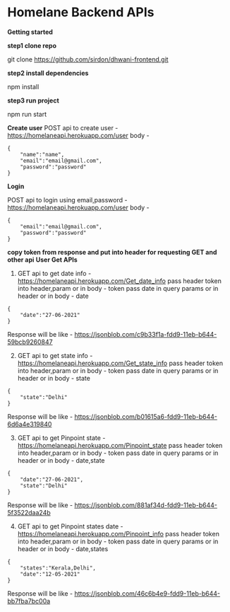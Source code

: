 # Homelane Backend APIs

**Getting started**

**step1 clone repo**

git clone https://github.com/sirdon/dhwani-frontend.git

**step2 install dependencies**

npm install

**step3 run project**

npm run start

**Create user**
POST api to create user - https://homelaneapi.herokuapp.com/user
body - 
````
{
    "name":"name",
    "email":"email@gmail.com",
    "password":"password"
}
````


**Login** 

POST api to login using email,password - https://homelaneapi.herokuapp.com/user
body - 
````
{
    "email":"email@gmail.com",
    "password":"password"
}
````
**copy token from response and put into header for requesting GET and other api**
**User Get APIs** 
1) GET api to get date info - https://homelaneapi.herokuapp.com/Get_date_info
pass header token into header,param or in body - token
pass date in query params or in header or in body - date
````
{
    "date":"27-06-2021"
}
````
Response will be like - https://jsonblob.com/c9b33f1a-fdd9-11eb-b644-59bcb9260847



2) GET api to get state info - https://homelaneapi.herokuapp.com/Get_state_info
pass header token into header,param or in body - token
pass date in query params or in header or in body - state
````
{
    "state":"Delhi"
}
````

Response will be like - https://jsonblob.com/b01615a6-fdd9-11eb-b644-6d6a4e319840



3) GET api to get Pinpoint state - https://homelaneapi.herokuapp.com/Pinpoint_state
pass header token into header,param or in body - token
pass date in query params or in header or in body - date,state
````
{
    "date":"27-06-2021",
    "state":"Delhi"
}
````
Response will be like - https://jsonblob.com/881af34d-fdd9-11eb-b644-5f3522daa24b



4) GET api to get Pinpoint states date - https://homelaneapi.herokuapp.com/Pinpoint_info
pass header token into header,param or in body - token
pass date in query params or in header or in body - date,states
````
{
    "states":"Kerala,Delhi",
    "date":"12-05-2021"
}
````
Response will be like - https://jsonblob.com/46c6b4e9-fdd9-11eb-b644-bb7fba7bc00a




